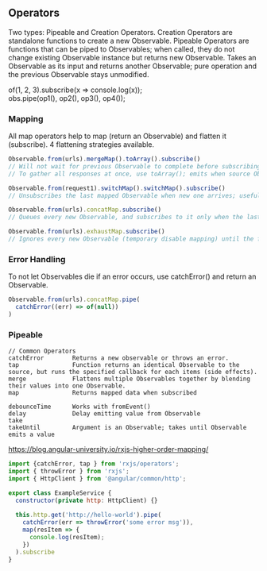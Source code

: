 ## Operators
Two types: Pipeable and Creation Operators. Creation Operators are standalone functions to create a new Observable. Pipeable Operators are functions that can be piped to Observables; when called, they do not change existing Observable instance but returns new Observable. Takes an Observable as its input and returns another Observable; pure operation and the previous Observable stays unmodified.

of(1, 2, 3).subscribe(x => console.log(x));  
obs.pipe(op1(), op2(), op3(), op4());

### Mapping
All map operators help to map (return an Observable) and flatten it (subscribe). 4 flattening strategies available. 
```js
Observable.from(urls).mergeMap().toArray().subscribe()
// Will not wait for previous Observable to complete before subscribing; runs in parallel
// To gather all responses at once, use toArray(); emits when source Observable is completed Observable.from()

Observable.from(request1).switchMap().switchMap().subscribe()
// Unsubscribes the last mapped Observable when new one arrives; useful for typeahead with debounceTime and distinctUntilChanged

Observable.from(urls).concatMap.subscribe()
// Queues every new Observable, and subscribes to it only when the last Observable is completed

Observable.from(urls).exhaustMap.subscribe()
// Ignores every new Observable (temporary disable mapping) until the first Observable is finished; does not keep in memory
```

### Error Handling
To not let Observables die if an error occurs, use catchError() and return an Observable<any>.
```js
Observable.from(urls).concatMap.pipe(
  catchError((err) => of(null))
)
```

### Pipeable
```
// Common Operators
catchError        Returns a new observable or throws an error.
tap               Function returns an identical Observable to the source, but runs the specified callback for each items (side effects).
merge             Flattens multiple Observables together by blending their values into one Observable.             
map               Returns mapped data when subscribed

debounceTime      Works with fromEvent()
delay             Delay emitting value from Observable
take
takeUntil         Argument is an Observable; takes until Observable emits a value
```

https://blog.angular-university.io/rxjs-higher-order-mapping/


```js
import {catchError, tap } from 'rxjs/operators';
import { throwError } from 'rxjs';
import { HttpClient } from '@angular/common/http';

export class ExampleService {
  constructor(private http: HttpClient) {}
  
  this.http.get('http://hello-world').pipe(
    catchError(err => throwError('some error msg')),
    map(resItem => {
      console.log(resItem);
    })
  ).subscribe
}

``` 
